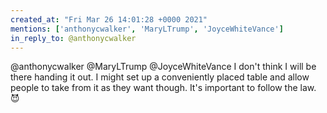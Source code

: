 ```yaml
---
created_at: "Fri Mar 26 14:01:28 +0000 2021"
mentions: ['anthonycwalker', 'MaryLTrump', 'JoyceWhiteVance']
in_reply_to: @anthonycwalker
---
```


@anthonycwalker @MaryLTrump @JoyceWhiteVance I don't think I will be there handing it out. I might set up a conveniently placed table and allow people to take from it as they want though. 
It's important to follow the law. 😈